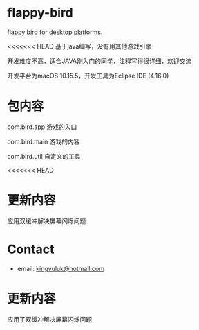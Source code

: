 # flappy-bird
flappy bird for desktop platforms.

<<<<<<< HEAD
基于java编写，没有用其他游戏引擎

开发难度不高，适合JAVA刚入门的同学，注释写得很详细，欢迎交流

开发平台为macOS 10.15.5，开发工具为Eclipse IDE (4.16.0)


# 包内容
com.bird.app    游戏的入口

com.bird.main   游戏的内容

com.bird.util   自定义的工具

<<<<<<< HEAD
# 更新内容
应用双缓冲解决屏幕闪烁问题

# Contact
* email: <kingyuluk@hotmail.com>


# 更新内容
应用了双缓冲解决屏幕闪烁问题

